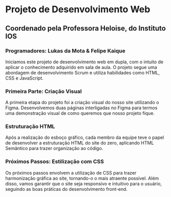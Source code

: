 # Projeto de Desenvolvimento Web
## Coordenado pela Professora Heloise, do Instituto IOS
### Programadores: Lukas da Mota & Felipe Kaique
Iniciamos este projeto de desenvolvimento web em dupla, com o intuito de aplicar o conhecimento adquirido em sala de aula. O projeto segue uma abordagem de desenvolvimento Scrum e utiliza habilidades como HTML, CSS e JavaScript.

### Primeira Parte: Criação Visual
A primeira etapa do projeto foi a criação visual do nosso site utilizando o Figma. Desenvolvemos duas páginas interligadas no Figma para termos uma demonstração visual de como queremos que nosso projeto fique.

### Estruturação HTML
Após a realização do esboço gráfico, cada membro da equipe teve o papel de desenvolver a estruturação HTML do site do zero, aplicando HTML Semântico para trazer organização ao código.

### Próximos Passos: Estilização com CSS
Os próximos passos envolvem a utilização de CSS para trazer harmonização gráfica ao site, tornando-o o mais atraente possível. Além disso, vamos garantir que o site seja responsivo e intuitivo para o usuário, seguindo as boas práticas do desenvolvimento front-end.
 